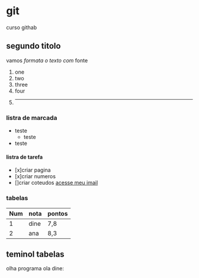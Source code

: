 # git
curso githab
## segundo titolo
vamos _*formata o texto com*_ fonte
1. one
2. two
3. three
4. four
5. ***
### listra de marcada
* teste
   * teste
* teste
#### listra de tarefa
- [x]criar pagina
- [x]criar numeros
- []criar coteudos
[acesse meu imail](zidine852@gmail.com)
### tabelas
Num|nota|pontos
---|---|---
1|dine|7,8
2|ana|8,3
teminol tabelas 
---
olha programa 
ola dine:


